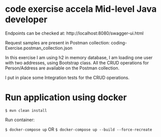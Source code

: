 
# code exercise accela Mid-level Java developer

Endpoints can be checked at: http://localhost:8080/swagger-ui.html

Request samples are present in Postman collection: coding-Exercise.postman_collection.json

In this exercise I am using h2 in memory database, I am loading one user with two addresses, using Bootstrap class.
All the CRUD operations for Person/Address are available on the Postman collection.

I put in place some Integration tests for the CRUD operations.


# Run application using docker

```$ mvn clean install```

Run container:

```$ docker-compose up```
OR
```$ docker-compose up --build --force-recreate```

